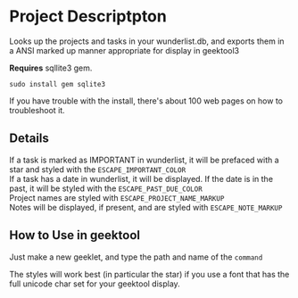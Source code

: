 # Project Descriptpton  
Looks up the projects and tasks in your wunderlist.db, and exports them in a ANSI marked up manner appropriate for display in geektool3

**Requires** sqllite3 gem.

`sudo install gem sqlite3`

If you have trouble with the install, there's about 100 web pages on how to troubleshoot it.

## Details  
If a task is marked as IMPORTANT in wunderlist, it will be prefaced with a star and styled with the `ESCAPE_IMPORTANT_COLOR`  
If a task has a date in wunderlist, it will be displayed. If the date is in the past, it will be styled with the `ESCAPE_PAST_DUE_COLOR`  
Project names are styled with `ESCAPE_PROJECT_NAME_MARKUP`  
Notes will be displayed, if present, and are styled with `ESCAPE_NOTE_MARKUP`

## How to Use in geektool
Just make a new geeklet, and type the path and name of the `command`

The styles will work best (in particular the star) if you use a font that has the full unicode char set for your geektool display. 
